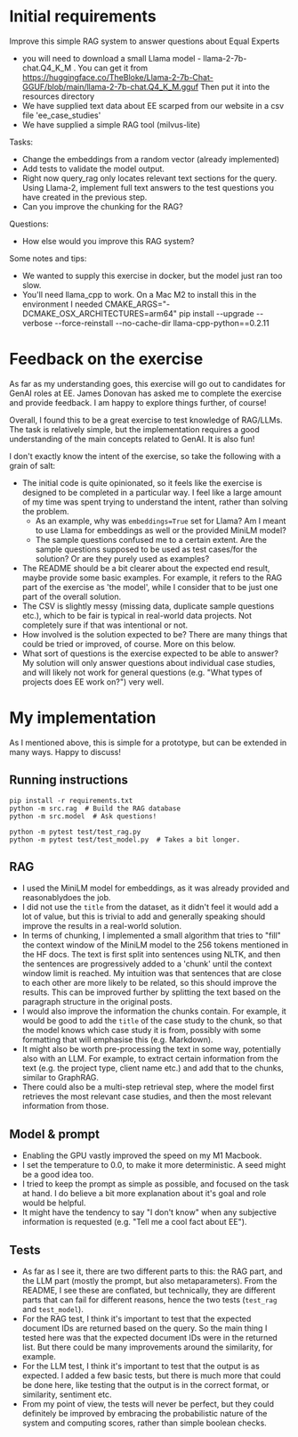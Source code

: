 # Initial requirements
Improve this simple RAG system to answer questions about Equal Experts
- you will need to download  a small Llama model - llama-2-7b-chat.Q4_K_M . You can get it from https://huggingface.co/TheBloke/Llama-2-7b-Chat-GGUF/blob/main/llama-2-7b-chat.Q4_K_M.gguf Then put it into the resources directory
- We have supplied text data about EE scarped from our website in a csv file 'ee_case_studies'
- We have supplied a simple RAG tool (milvus-lite)

Tasks:
- Change the embeddings from a random  vector (already implemented)
- Add tests to validate the model output. 
- Right now query_rag only locates relevant text sections for the query. Using Llama-2, implement full text answers to the test questions you have created in the previous step. 
- Can you improve the chunking for the RAG?

Questions:
- How else would you improve this RAG system? 

Some notes and tips:
- We wanted to supply this exercise in docker, but the model just ran too slow.  
- You'll need llama_cpp to work. On a Mac M2 to install this in the environment I needed
CMAKE_ARGS="-DCMAKE_OSX_ARCHITECTURES=arm64" pip install --upgrade --verbose --force-reinstall --no-cache-dir llama-cpp-python==0.2.11

# Feedback on the exercise

As far as my understanding goes, this exercise will go out to candidates for GenAI roles at EE. James Donovan has asked me to complete the exercise and provide feedback. I am happy to explore things further, of course!

Overall, I found this to be a great exercise to test knowledge of RAG/LLMs. The task is relatively simple, but the implementation requires a good understanding of the main concepts related to GenAI. It is also fun!

I don't exactly know the intent of the exercise, so take the following with a grain of salt:
- The initial code is quite opinionated, so it feels like the exercise is designed to be completed in a particular way. I feel like a large amount of my time was spent trying to understand the intent, rather than solving the problem. 
    - As an example, why was `embeddings=True` set for Llama? Am I meant to use Llama for embeddings as well or the provided MiniLM model?
    - The sample questions confused me to a certain extent. Are the sample questions supposed to be used as test cases/for the solution? Or are they purely used as examples?
- The README should be a bit clearer about the expected end result, maybe provide some basic examples. For example, it refers to the RAG part of the exercise as 'the model', while I consider that to be just one part of the overall solution.
- The CSV is slightly messy (missing data, duplicate sample questions etc.), which to be fair is typical in real-world data projects. Not completely sure if that was intentional or not.
- How involved is the solution expected to be? There are many things that could be tried or improved, of course. More on this below.
- What sort of questions is the exercise expected to be able to answer? My solution will only answer questions about individual case studies, and will likely not work for general questions (e.g. "What types of projects does EE work on?") very well.

# My implementation

As I mentioned above, this is simple for a prototype, but can be extended in many ways. Happy to discuss!

## Running instructions
```
pip install -r requirements.txt
python -m src.rag  # Build the RAG database
python -m src.model  # Ask questions!

python -m pytest test/test_rag.py
python -m pytest test/test_model.py  # Takes a bit longer.
```

## RAG
- I used the MiniLM model for embeddings, as it was already provided and reasonablydoes the job.
- I did not use the `title` from the dataset, as it didn't feel it would add a lot of value, but this is trivial to add and generally speaking should improve the results in a real-world solution.
- In terms of chunking, I implemented a small algorithm that tries to "fill" the context window of the MiniLM model to the 256 tokens mentioned in the HF docs. The text is first split into sentences using NLTK, and then the sentences are progressively added to a 'chunk' until the context window limit is reached. My intuition was that sentences that are close to each other are more likely to be related, so this should improve the results. This can be improved further by splitting the text based on the paragraph structure in the original posts.
- I would also improve the information the chunks contain. For example, it would be good to add the `title` of the case study to the chunk, so that the model knows which case study it is from, possibly with some formatting that will emphasise this (e.g. Markdown). 
- It might also be worth pre-processing the text in some way, potentially also with an LLM. For example, to extract certain information from the text (e.g. the project type, client name etc.) and add that to the chunks, similar to GraphRAG.
- There could also be a multi-step retrieval step, where the model first retrieves the most relevant case studies, and then the most relevant information from those.

## Model & prompt
- Enabling the GPU vastly improved the speed on my M1 Macbook.
- I set the temperature to 0.0, to make it more deterministic. A seed might be a good idea too.
- I tried to keep the prompt as simple as possible, and focused on the task at hand. I do believe a bit more explanation about it's goal and role would be helpful.
- It might have the tendency to say "I don't know" when any subjective information is requested (e.g. "Tell me a cool fact about EE").

## Tests
- As far as I see it, there are two different parts to this: the RAG part, and the LLM part (mostly the prompt, but also metaparameters). From the README, I see these are conflated, but technically, they are different parts that can fail for different reasons, hence the two tests (`test_rag` and `test_model`).
- For the RAG test, I think it's important to test that the expected document IDs are returned based on the query. So the main thing I tested here was that the expected document IDs were in the returned list. But there could be many improvements around the similarity, for example.
- For the LLM test, I think it's important to test that the output is as expected. I added a few basic tests, but there is much more that could be done here, like testing that the output is in the correct format, or similarity, sentiment etc.
- From my point of view, the tests will never be perfect, but they could definitely be improved by embracing the probabilistic nature of the system and computing scores, rather than simple boolean checks.

